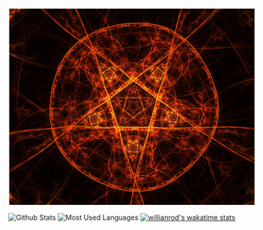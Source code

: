<p align="center">
  <a href="https://ayakobot.com"><img src="PFP.png" alt="Lars_und_so" width=500></a>
</p>



![Github Stats](https://github-readme-stats.vercel.app/api?username=Larsundso&show_icons=true&theme=merko )
![Most Used Languages](https://github-readme-stats.vercel.app/api/top-langs/?username=Larsundso&theme=merko&layout=compact)
[![willianrod's wakatime stats](https://github-readme-stats.vercel.app/api/wakatime?username=Larsundso&theme=merko&layout=compact)](https://github.com/anuraghazra/github-readme-stats)
